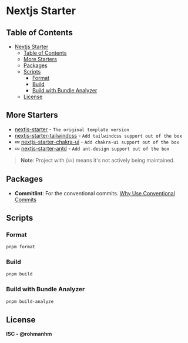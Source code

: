 # Nextjs Starter

## Table of Contents

- [Nextjs Starter](#nextjs-starter)
  - [Table of Contents](#table-of-contents)
  - [More Starters](#more-starters)
  - [Packages](#packages)
  - [Scripts](#scripts)
    - [Format](#format)
    - [Build](#build)
    - [Build with Bundle Analyzer](#build-with-bundle-analyzer)
  - [License](#license)

## More Starters

- [nextjs-starter](https://github.com/rohmanhm/nextjs-starter) - `The original template version`
- [nextjs-starter-tailwindcss](https://github.com/rohmanhm/nextjs-starter-tailwindcss) - `Add tailwindcss support out of the box`
- 💤 [nextjs-starter-chakra-ui](https://github.com/rohmanhm/nextjs-starter-chakra-ui) - `Add chakra-ui support out of the box`
- 💤 [nextjs-starter-antd](https://github.com/rohmanhm/nextjs-starter-antd) - `Add ant-design support out of the box`

> **Note**: Project with (💤) means it's not actively being maintained.

## Packages

- **Commitlint**: For the conventional commits. [Why Use Conventional Commits
  ](https://www.conventionalcommits.org/en/v1.0.0-beta.2/#why-use-conventional-commits)

## Scripts

### Format

```bash
pnpm format
```

### Build

```bash
pnpm build
```

### Build with Bundle Analyzer

```bash
pnpm build-analyze
```

## License

**ISC - @rohmanhm**

